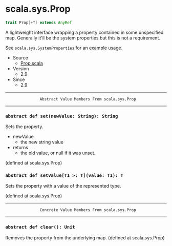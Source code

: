
#                                scala.sys.Prop                                #

```scala
trait Prop[+T] extends AnyRef
```

A lightweight interface wrapping a property contained in some unspecified map.
Generally it'll be the system properties but this is not a requirement.

See `scala.sys.SystemProperties` for an example usage.

* Source
  * [Prop.scala](https://github.com/scala/scala/tree/6d09a1ba5f/src/library/scala/sys/Prop.scala#L1)
* Version
  * 2.9
* Since
  * 2.9


--------------------------------------------------------------------------------
                   Abstract Value Members From scala.sys.Prop
--------------------------------------------------------------------------------


### `abstract def set(newValue: String): String`                             ###

Sets the property.

* newValue
  * the new string value
* returns
  * the old value, or null if it was unset.

(defined at scala.sys.Prop)


### `abstract def setValue[T1 >: T](value: T1): T`                           ###

Sets the property with a value of the represented type.

(defined at scala.sys.Prop)


--------------------------------------------------------------------------------
                   Concrete Value Members From scala.sys.Prop
--------------------------------------------------------------------------------


### `abstract def clear(): Unit`                                             ###

Removes the property from the underlying map.
(defined at scala.sys.Prop)
